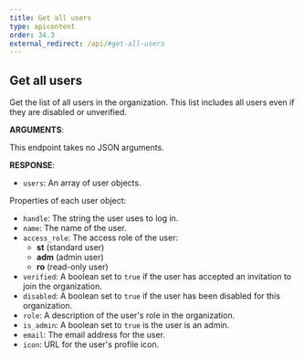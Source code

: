 ```yaml
---
title: Get all users
type: apicontent
order: 34.3
external_redirect: /api/#get-all-users
---
```


## Get all users

Get the list of all users in the organization. This list includes all users even if they are disabled or unverified.

**ARGUMENTS**:

This endpoint takes no JSON arguments.

**RESPONSE**:

- `users`: An array of user objects.

Properties of each user object:

- `handle`: The string the user uses to log in.
- `name`: The name of the user.
- `access_role`: The access role of the user:
  - **st** (standard user)
  - **adm** (admin user)
  - **ro** (read-only user)
- `verified`: A boolean set to `true` if the user has accepted an invitation to join the organization.
- `disabled`: A boolean set to `true` if the user has been disabled for this organization.
- `role`: A description of the user's role in the organization.
- `is_admin`: A boolean set to `true` is the user is an admin.
- `email`: The email address for the user.
- `icon`: URL for the user's profile icon.
